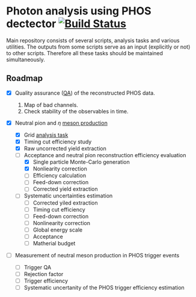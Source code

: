# Photon analysis using PHOS dectector [![Build Status](https://travis-ci.com/kqf/phos.svg?token=7bkqqhrPB19pD1YKrAZM&branch=master)](https://travis-ci.com/kqf/phos)

Main repository consists of several scripts, analysis tasks and various utilities. The outputs from some scripts serve as an input (explicitly or not) to other scripts. Therefore all these tasks should be maintained simultaneously.


## Roadmap

- [x] Quality assurance ([QA](qa/)) of the reconstructed PHOS data.
  1.  Map of bad channels.  
  2.  Check stability of the observables in time.
 
- [x] Neutral pion and $\eta$ [meson production](neutral-meson-spectra)
  - [x] Grid [analysis task](protons)
  - [x] Timing cut efficiency study
  - [x] Raw uncorrected yield extraction
  - [ ] Acceptance and neutral pion reconstruction efficiency evaluation
    - [x] Single particle Monte-Carlo generation
    - [x] Nonliearity correction
    - [ ] Efficiency calculation
    - [ ] Feed-down correction
    - [ ] Corrected yield extraction
  - [ ] Systematic uncertainties estimation
    - [ ] Corrected yiled extraction
    - [ ] Timing cut efficiency
    - [ ] Feed-down correction
    - [ ] Nonlinearity correction
    - [ ] Global energy scale
    - [ ] Acceptance
    - [ ] Matherial budget

- [ ] Measurement of neutral meson production in PHOS trigger events 
  - [ ] Trigger QA
  - [ ] Rejection factor
  - [ ] Trigger efficiency
  - [ ] Systematic uncertanity of the PHOS trigger efficiency estimation
